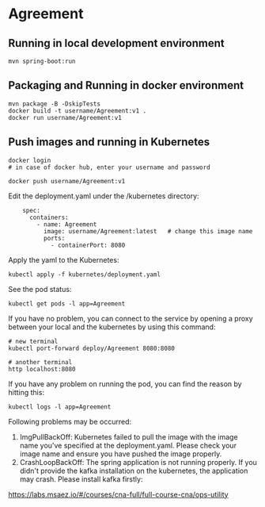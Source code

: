 # Agreement

## Running in local development environment

```
mvn spring-boot:run
```

## Packaging and Running in docker environment

```
mvn package -B -DskipTests
docker build -t username/Agreement:v1 .
docker run username/Agreement:v1
```

## Push images and running in Kubernetes

```
docker login 
# in case of docker hub, enter your username and password

docker push username/Agreement:v1
```

Edit the deployment.yaml under the /kubernetes directory:
```
    spec:
      containers:
        - name: Agreement
          image: username/Agreement:latest   # change this image name
          ports:
            - containerPort: 8080

```

Apply the yaml to the Kubernetes:
```
kubectl apply -f kubernetes/deployment.yaml
```

See the pod status:
```
kubectl get pods -l app=Agreement
```

If you have no problem, you can connect to the service by opening a proxy between your local and the kubernetes by using this command:
```
# new terminal
kubectl port-forward deploy/Agreement 8080:8080

# another terminal
http localhost:8080
```

If you have any problem on running the pod, you can find the reason by hitting this:
```
kubectl logs -l app=Agreement
```

Following problems may be occurred:

1. ImgPullBackOff:  Kubernetes failed to pull the image with the image name you've specified at the deployment.yaml. Please check your image name and ensure you have pushed the image properly.
1. CrashLoopBackOff: The spring application is not running properly. If you didn't provide the kafka installation on the kubernetes, the application may crash. Please install kafka firstly:

https://labs.msaez.io/#/courses/cna-full/full-course-cna/ops-utility

